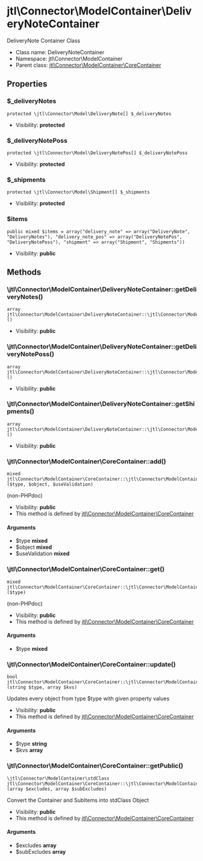 jtl\Connector\ModelContainer\DeliveryNoteContainer
===============

DeliveryNote Container Class




* Class name: DeliveryNoteContainer
* Namespace: jtl\Connector\ModelContainer
* Parent class: [jtl\Connector\ModelContainer\CoreContainer](jtl-Connector-ModelContainer-CoreContainer.md)





Properties
----------


### $_deliveryNotes

```
protected \jtl\Connector\Model\DeliveryNote[] $_deliveryNotes
```





* Visibility: **protected**


### $_deliveryNotePoss

```
protected \jtl\Connector\Model\DeliveryNotePos[] $_deliveryNotePoss
```





* Visibility: **protected**


### $_shipments

```
protected \jtl\Connector\Model\Shipment[] $_shipments
```





* Visibility: **protected**


### $items

```
public mixed $items = array("delivery_note" => array("DeliveryNote", "DeliveryNotes"), "delivery_note_pos" => array("DeliveryNotePos", "DeliveryNotePoss"), "shipment" => array("Shipment", "Shipments"))
```





* Visibility: **public**


Methods
-------


### \jtl\Connector\ModelContainer\DeliveryNoteContainer::getDeliveryNotes()

```
array jtl\Connector\ModelContainer\DeliveryNoteContainer::\jtl\Connector\ModelContainer\DeliveryNoteContainer::getDeliveryNotes()()
```





* Visibility: **public**



### \jtl\Connector\ModelContainer\DeliveryNoteContainer::getDeliveryNotePoss()

```
array jtl\Connector\ModelContainer\DeliveryNoteContainer::\jtl\Connector\ModelContainer\DeliveryNoteContainer::getDeliveryNotePoss()()
```





* Visibility: **public**



### \jtl\Connector\ModelContainer\DeliveryNoteContainer::getShipments()

```
array jtl\Connector\ModelContainer\DeliveryNoteContainer::\jtl\Connector\ModelContainer\DeliveryNoteContainer::getShipments()()
```





* Visibility: **public**



### \jtl\Connector\ModelContainer\CoreContainer::add()

```
mixed jtl\Connector\ModelContainer\CoreContainer::\jtl\Connector\ModelContainer\CoreContainer::add()($type, $object, $useValidation)
```

(non-PHPdoc)



* Visibility: **public**
* This method is defined by [jtl\Connector\ModelContainer\CoreContainer](jtl-Connector-ModelContainer-CoreContainer.md)

#### Arguments

* $type **mixed**
* $object **mixed**
* $useValidation **mixed**



### \jtl\Connector\ModelContainer\CoreContainer::get()

```
mixed jtl\Connector\ModelContainer\CoreContainer::\jtl\Connector\ModelContainer\CoreContainer::get()($type)
```

(non-PHPdoc)



* Visibility: **public**
* This method is defined by [jtl\Connector\ModelContainer\CoreContainer](jtl-Connector-ModelContainer-CoreContainer.md)

#### Arguments

* $type **mixed**



### \jtl\Connector\ModelContainer\CoreContainer::update()

```
bool jtl\Connector\ModelContainer\CoreContainer::\jtl\Connector\ModelContainer\CoreContainer::update()(string $type, array $kvs)
```

Updates every object from type $type with given property values



* Visibility: **public**
* This method is defined by [jtl\Connector\ModelContainer\CoreContainer](jtl-Connector-ModelContainer-CoreContainer.md)

#### Arguments

* $type **string**
* $kvs **array**



### \jtl\Connector\ModelContainer\CoreContainer::getPublic()

```
\jtl\Connector\ModelContainer\stdClass jtl\Connector\ModelContainer\CoreContainer::\jtl\Connector\ModelContainer\CoreContainer::getPublic()(array $excludes, array $subExcludes)
```

Convert the Container and SubItems into stdClass Object



* Visibility: **public**
* This method is defined by [jtl\Connector\ModelContainer\CoreContainer](jtl-Connector-ModelContainer-CoreContainer.md)

#### Arguments

* $excludes **array**
* $subExcludes **array**


